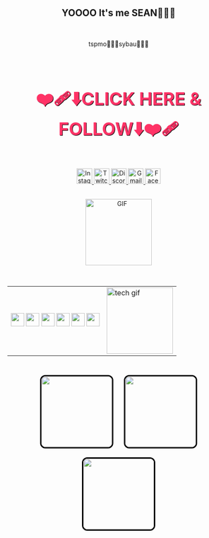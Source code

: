 <h2 align="center">YOOOO It's me SEAN🙏💔🥀</h2>
<br>
<p align="center">tspmo🙏🥀💔sybau🥀💔🙏</p>
<br>

<h2 align="center" style="font-size: 40px; font-weight: bold; color: #ff3366; text-shadow: 1px 1px #000;">
  ❤️‍🩹⬇️CLICK HERE & FOLLOW⬇️❤️‍🩹
</h2>
<br>

<!-- Social Media Badges -->
<div align="center">
  <a href="https://www.instagram.com/batmyco?igsh=YXh2djFsMTlwMXNr" target="_blank">
    <img src="https://img.shields.io/static/v1?message=Instagram&logo=instagram&label=&color=E4405F&logoColor=white&labelColor=&style=for-the-badge" height="35" alt="Instagram" />
  </a>
  <a href="https://www.twitch.tv/micoke005" target="_blank">
    <img src="https://img.shields.io/static/v1?message=Twitch&logo=twitch&label=&color=9146FF&logoColor=white&labelColor=&style=for-the-badge" height="35" alt="Twitch" />
  </a>
  <a href="https://discord.com/users/micoke0055" target="_blank">
    <img src="https://img.shields.io/static/v1?message=Discord&logo=discord&label=&color=7289DA&logoColor=white&labelColor=&style=for-the-badge" height="35" alt="Discord" />
  </a>
  <a href="mailto:monkeyddave2@gmail.com" target="_blank">
    <img src="https://img.shields.io/static/v1?message=Gmail&logo=gmail&label=&color=D14836&logoColor=white&labelColor=&style=for-the-badge" height="35" alt="Gmail" />
  </a>
  <a href="https://www.facebook.com/share/1611AYDYCh/" target="_blank">
    <img src="https://img.shields.io/static/v1?message=Facebook&logo=facebook&label=&color=1877F2&logoColor=white&labelColor=&style=for-the-badge" height="35" alt="Facebook" />
  </a>
</div>
<br>

<!-- Big Center GIF -->
<p align="center">
  <img src="https://github.com/user-attachments/assets/5462f0d7-5958-4ad2-bbd3-33119d738c31" alt="GIF" height="150" />
</p>
<br>

<!-- Tech Stack and Small GIF -->
<div align="center">
  <table>
    <tr>
      <td>
        <img src="https://cdn.jsdelivr.net/gh/devicons/devicon/icons/javascript/javascript-original.svg" height="30" />
        <img src="https://cdn.jsdelivr.net/gh/devicons/devicon/icons/typescript/typescript-original.svg" height="30" />
        <img src="https://cdn.jsdelivr.net/gh/devicons/devicon/icons/react/react-original.svg" height="30" />
        <img src="https://cdn.jsdelivr.net/gh/devicons/devicon/icons/html5/html5-original.svg" height="30" />
        <img src="https://cdn.jsdelivr.net/gh/devicons/devicon/icons/css3/css3-original.svg" height="30" />
        <img src="https://cdn.jsdelivr.net/gh/devicons/devicon/icons/python/python-original.svg" height="30" />
      </td>
      <td>
        <img src="https://github.com/user-attachments/assets/baabc925-0f57-4071-b40e-ac600de41105" height="150" alt="tech gif" />
      </td>
    </tr>
  </table>
</div>
<br>

<!-- 3 GIFs with Border, Spacing, and Resizing -->
<div align="center">
  <img src="https://github.com/user-attachments/assets/8030f0fa-bcd0-4f43-a373-244d32894788" 
       width="160" style="border:3px solid black; border-radius:12px; margin:10px;" />
  <img src="https://github.com/user-attachments/assets/816e414e-6420-4fb0-987b-856815f55bbe" 
       width="160" style="border:3px solid black; border-radius:12px; margin:10px;" />
  <img src="https://github.com/user-attachments/assets/de0a0907-86fe-4e9a-8d37-c09d9aa9964f" 
       width="160" style="border:3px solid black; border-radius:12px; margin:10px;" />
</div>
